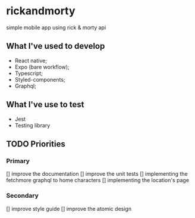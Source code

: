 # rickandmorty
simple mobile app using rick & morty api

## What I've used to develop
- React native;
- Expo (bare workflow);
- Typescript;
- Styled-components;
- Graphql;

## What I've use to test
- Jest
- Testing library


## TODO Priorities

### Primary
[] improve the documentation
[] improve the unit tests
[] implementing the fetchmore graphql to home characters
[] implementing the location's page

### Secondary
[] improve style guide
[] improve the atomic design
